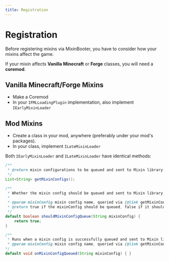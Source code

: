 ```yaml
---
title: Registration
---
```


# Registration

Before registering mixins via MixinBooter, you have to consider how your mixins affect the game.

If your mixin affects **Vanilla Minecraft** or **Forge** classes, you will need a **coremod**.

## Vanilla Minecraft/Forge Mixins

- Make a Coremod
- In your `IFMLLoadingPlugin` implementation, also implement `IEarlyMixinLoader`

## Mod Mixins

- Create a class in your mod, anywhere (preferably under your mod's packages).
- In your class, implement `ILateMixinLoader`

Both `IEarlyMixinLoader` and `ILateMixinLoader` have identical methods:

```java
/**
 * @return mixin configurations to be queued and sent to Mixin library.
 */
List<String> getMixinConfigs();

/**
 * Whether the mixin config should be queued and sent to Mixin library.
 *
 * @param mixinConfig mixin config name, queried via {@link getMixinConfigs()}.
 * @return true if the mixinConfig should be queued, false if it should not.
 */
default boolean shouldMixinConfigQueue(String mixinConfig) {
    return true;
}

/**
 * Runs when a mixin config is successfully queued and sent to Mixin library.
 * @param mixinConfig mixin config name, queried via {@link getMixinConfigs()}.
*/
default void onMixinConfigQueued(String mixinConfig) { }
```
